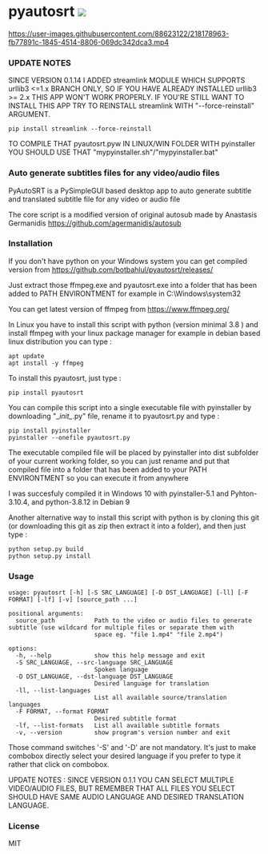 # pyautosrt <a href="https://pypi.python.org/pypi/pyautosrt"><img src="https://img.shields.io/pypi/v/pyautosrt.svg"></img></a>



https://user-images.githubusercontent.com/88623122/218178963-fb77891c-1845-4514-8806-069dc342dca3.mp4

### UPDATE NOTES
SINCE VERSION 0.1.14 I ADDED streamlink MODULE WHICH SUPPORTS urllib3 <=1.x BRANCH ONLY, SO IF YOU HAVE ALREADY INSTALLED urllib3 >= 2.x THIS APP WON'T WORK PROPERLY. IF YOU'RE STILL WANT TO INSTALL THIS APP TRY TO REINSTALL streamlink WITH \"--force-reinstall\" ARGUMENT.
```
pip install streamlink --force-reinstall
```

TO COMPILE THAT pyautosrt.pyw IN LINUX/WIN FOLDER WITH pyinstaller YOU SHOULD USE THAT \"mypyinstaller.sh\"/\"mypyinstaller.bat\"

### Auto generate subtitles files for any video/audio files

PyAutoSRT is a PySimpleGUI based desktop app to auto generate subtitle and translated subtitle file for any video or audio file

The core script is a modified version of original autosub made by Anastasis Germanidis
https://github.com/agermanidis/autosub

### Installation

If you don't have python on your Windows system you can get compiled version from https://github.com/botbahlul/pyautosrt/releases/

Just extract those ffmpeg.exe and pyautosrt.exe into a folder that has been added to PATH ENVIRONTMENT for example in C:\Windows\system32

You can get latest version of ffmpeg from https://www.ffmpeg.org/

In Linux you have to install this script with python (version minimal 3.8 ) and install ffmpeg with your linux package manager for example in debian based linux distribution you can type :

```
apt update
apt install -y ffmpeg
```

To install this pyautosrt, just type :
```
pip install pyautosrt
```

You can compile this script into a single executable file with pyinstaller by downloading "\__init\__.py" file, rename it to pyautosrt.py and type :
```
pip install pyinstaller
pyinstaller --onefile pyautosrt.py
```

The executable compiled file will be placed by pyinstaller into dist subfolder of your current working folder, so you can just rename and put that compiled file into a folder that has been added to your PATH ENVIRONTMENT so you can execute it from anywhere

I was succesfuly compiled it in Windows 10 with pyinstaller-5.1 and Pyhton-3.10.4, and python-3.8.12 in Debian 9

Another alternative way to install this script with python is by cloning this git (or downloading this git as zip then extract it into a folder), and then just type :

```
python setup.py build
python setup.py install
```

### Usage 

```
usage: pyautosrt [-h] [-S SRC_LANGUAGE] [-D DST_LANGUAGE] [-ll] [-F FORMAT] [-lf] [-v] [source_path ...]

positional arguments:
  source_path           Path to the video or audio files to generate subtitle (use wildcard for multiple files or separate them with
                        space eg. "file 1.mp4" "file 2.mp4")

options:
  -h, --help            show this help message and exit
  -S SRC_LANGUAGE, --src-language SRC_LANGUAGE
                        Spoken language
  -D DST_LANGUAGE, --dst-language DST_LANGUAGE
                        Desired language for translation
  -ll, --list-languages
                        List all available source/translation languages
  -F FORMAT, --format FORMAT
                        Desired subtitle format
  -lf, --list-formats   List all available subtitle formats
  -v, --version         show program's version number and exit
```

Those command switches '-S' and '-D' are not mandatory. It's just to make combobox directly select your desired language if you prefer to type it rather that click on combobox.

UPDATE NOTES : SINCE VERSION 0.1.1 YOU CAN SELECT MULTIPLE VIDEO/AUDIO FILES, BUT REMEMBER THAT ALL FILES YOU SELECT SHOULD HAVE SAME AUDIO LANGUAGE AND DESIRED TRANSLATION LANGUAGE.

### License

MIT
